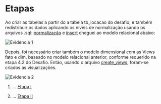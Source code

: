 # Etapas
Ao criar as tabelas a partir do a tabela tb_locacao do desafio, e também redistribuir os dados aplicando os níveis de normalização usando os arquivos .sql: [normalização](Desafio/etapa-1/normalizacao.sql) e [insert](Desafio/etapa-1/insert.sql) cheguei ao modelo relacional abaixo: 

![Evidencia 1](evidencias/modelo_relacional_desafio.png)

Depois, foi necessário criar também o modelo dimensional com as Views fato e dim, baseado no modelo relacional anterior, conforme requerido na etapa 4.2 do Desafio. Então, usando o arquivo [create_views](Desafio/etapa-1/create_Views.sql), foram-se criados as visualizações.

![Evidencia 2](Sprint2/Desafio/evidencias/modelo_relacional_desafio.png)


1. ...
[Etapa I](etapa-1/entrega.txt)


2. ...
[Etapa II](etapa-2/entrega.txt)




